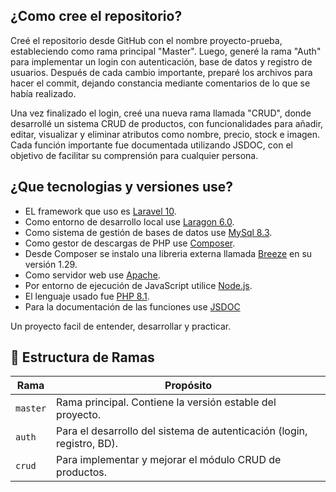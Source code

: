 
## ¿Como cree el repositorio?
Creé el repositorio desde GitHub con el nombre proyecto-prueba, estableciendo como rama principal "Master". Luego, generé la rama "Auth" para implementar un login con autenticación, base de datos y registro de usuarios. Después de cada cambio importante, preparé los archivos para hacer el commit, dejando constancia mediante comentarios de lo que se había realizado.

Una vez finalizado el login, creé una nueva rama llamada "CRUD", donde desarrollé un sistema CRUD de productos, con funcionalidades para añadir, editar, visualizar y eliminar atributos como nombre, precio, stock e imagen. Cada función importante fue documentada utilizando JSDOC, con el objetivo de facilitar su comprensión para cualquier persona.

## ¿Que tecnologias y versiones use?
- EL framework que uso es [Laravel 10](https://laravel.com/docs/10.x/installation).
- Como entorno de desarrollo local use [Laragon 6.0](https://www.filehorse.com/es/download-laragon/74355/).
- Como sistema de gestión de bases de datos use [MySql 8.3](https://dev.mysql.com/doc/relnotes/mysql/8.3/en/news-8-3-0.html).
- Como gestor de descargas de PHP use [Composer](https://getcomposer.org/download/).
- Desde Composer se instalo una libreria externa llamada [Breeze](https://laravel.com/docs/10.x/starter-kits) en su versión 1.29.
- Como servidor web use [Apache](https://httpd.apache.org/download.cgi).
- Por entorno de ejecución de JavaScript utilice [Node.js](https://nodejs.org/es/blog/release/v18.0.0).
- El lenguaje usado fue [PHP 8.1](https://www.php.net/releases/8.1/en.php).
- Para la documentación de las funciones use [JSDOC](https://jsdoc.app/)

Un proyecto facil de entender, desarrollar y practicar.

## 🌿 Estructura de Ramas

| Rama    | Propósito                                                                 |
|---------|---------------------------------------------------------------------------|
| `master` | Rama principal. Contiene la versión estable del proyecto.               |
| `auth`   | Para el desarrollo del sistema de autenticación (login, registro, BD).  |
| `crud`   | Para implementar y mejorar el módulo CRUD de productos.                 |

